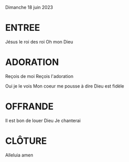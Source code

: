 Dimanche 18 juin 2023

# ENTREE
Jésus le roi des roi
Oh mon Dieu

# ADORATION
Reçois de moi
Reçois l'adoration

Oui je le vois
Mon coeur me pousse à dire
Dieu est fidèle

# OFFRANDE
Il est bon de louer Dieu
Je chanterai

# CLÔTURE
Alleluia amen
